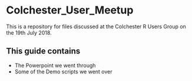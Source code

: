 # Colchester_User_Meetup

This is a repository for files discussed at the Colchester R Users Group on the 19th July 2018.

## This guide contains 
* The Powerpoint we went through
* Some of the Demo scripts we went over